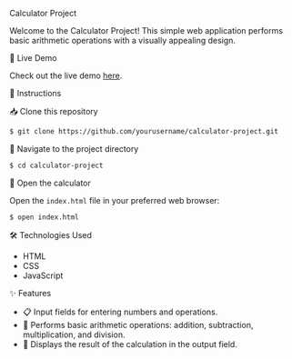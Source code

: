 Calculator Project

Welcome to the Calculator Project! This simple web application performs basic arithmetic operations with a visually appealing design.

🚀 Live Demo

Check out the live demo [here](https://nilesh2302.github.io/CalCulator/).

📝 Instructions

📥 Clone this repository

```bash
$ git clone https://github.com/yourusername/calculator-project.git
```

📂 Navigate to the project directory

```bash
$ cd calculator-project
```

🌟 Open the calculator

Open the `index.html` file in your preferred web browser:

```bash
$ open index.html
```

🛠️ Technologies Used

- HTML
- CSS
- JavaScript

✨ Features

- 📋 Input fields for entering numbers and operations.
- 🔄 Performs basic arithmetic operations: addition, subtraction, multiplication, and division.
- 💬 Displays the result of the calculation in the output field.

